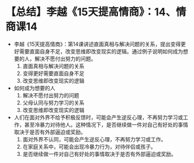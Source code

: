 # 【总结】李越《15天提高情商》：14、情商课14

-   李越《15天提高情商》：第14课讲述直面真相与解决问题的关系，提出变得更好需要直面自身不足，改变思维即改变现实的逻辑。通过例子说明如何成为想要的人，解决不愿付出努力的问题。
    1.  直面真相与解决问题的关系
    2.  变得更好需要直面自身不足
    3.  改变思维即改变现实的逻辑
-   如何成为想要的人
    1.  解决不愿付出努力的问题
    2.  父母认同与努力学习的关系
    3.  改变思维即改变现实的逻辑
-   人们在面对外界不给予积极反馈时，可能会产生逆反心理，不再努力学习或工作，甚至冷暴力对待他人。这种情况下，是否继续做一件对自己有好处的事情取决于是否有外部逼迫或奖励。
    1.  面对外界不认同，可能会产生逆反心理，不再努力学习或工作。
    2.  在家庭关系中，可能会出现冷暴力行为，对待伴侣或孩子。
    3.  是否继续做一件对自己有好处的事情取决于是否有外部逼迫或奖励。